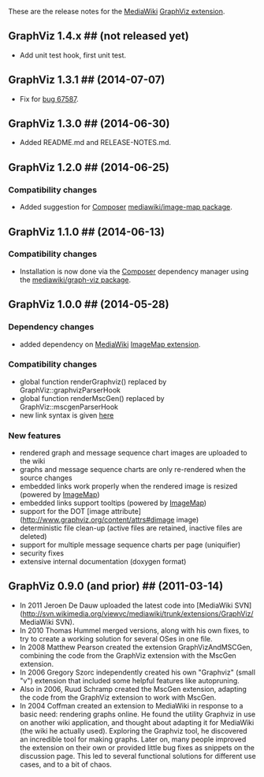 These are the release notes for the [MediaWiki][mediawiki] [GraphViz extension][gv_ext].

## GraphViz 1.4.x ## (not released yet)
* Add unit test hook, first unit test.

## GraphViz 1.3.1 ## (2014-07-07)
* Fix for [bug 67587](https://bugzilla.wikimedia.org/show_bug.cgi?id=67587).

## GraphViz 1.3.0 ## (2014-06-30)
* Added README.md and RELEASE-NOTES.md.

## GraphViz 1.2.0 ## (2014-06-25)

### Compatibility changes
* Added suggestion for [Composer][composer] [mediawiki/image-map package](https://packagist.org/packages/mediawiki/image-map).

## GraphViz 1.1.0 ## (2014-06-13)

### Compatibility changes
* Installation is now done via the [Composer][composer] dependency manager using the [mediawiki/graph-viz package](https://packagist.org/packages/mediawiki/graph-viz).

## GraphViz 1.0.0 ## (2014-05-28)

### Dependency changes
* added dependency on [MediaWiki][mediawiki] [ImageMap extension][image_map_ext].

### Compatibility changes
* global function renderGraphviz() replaced by GraphViz::graphvizParserHook
* global function renderMscGen() replaced by GraphViz::mscgenParserHook
* new link syntax is given [here](https://www.mediawiki.org/wiki/Extension:GraphViz#Links)

### New features
* rendered graph and message sequence chart images are uploaded to the wiki
* graphs and message sequence charts are only re-rendered when the source changes
* embedded links work properly when the rendered image is resized (powered by [ImageMap][image_map_ext])
* embedded links support tooltips (powered by [ImageMap][image_map_ext])
* support for the DOT [image attribute](http://www.graphviz.org/content/attrs#dimage image)
* deterministic file clean-up (active files are retained, inactive files are deleted)
* support for multiple message sequence charts per page (uniquifier)
* security fixes
* extensive internal documentation (doxygen format)

## GraphViz 0.9.0 (and prior) ## (2011-03-14)
* In 2011 Jeroen De Dauw uploaded the latest code into [MediaWiki SVN](http://svn.wikimedia.org/viewvc/mediawiki/trunk/extensions/GraphViz/ MediaWiki SVN).
* In 2010 Thomas Hummel merged versions, along with his own fixes, to try to create a working solution for several OSes in one file.
* In 2008 Matthew Pearson created the extension GraphVizAndMSCGen, combining the code from the GraphViz extension with the MscGen extension.
* In 2006 Gregory Szorc independently created his own "Graphviz" (small "v") extension that included some helpful features like autopruning.
* Also in 2006, Ruud Schramp created the MscGen extension, adapting the code from the GraphViz extension to work with MscGen.
* In 2004 Coffman created an extension to MediaWiki in response to a basic need: rendering graphs online. He found the utility Graphviz in use on another wiki application, and thought about adapting it for MediaWiki (the wiki he actually used). Exploring the Graphviz tool, he discovered an incredible tool for making graphs.  Later on, many people improved the extension on their own or provided little bug fixes as snippets on the discussion page. This led to several functional solutions for different use cases, and to a bit of chaos.

[mediawiki]: https://www.mediawiki.org/wiki/MediaWiki
[gv_ext]: https://www.mediawiki.org/wiki/Extension:GraphViz
[image_map_ext]: https://www.mediawiki.org/wiki/Extension:ImageMap
[composer]: http://getcomposer.org/

